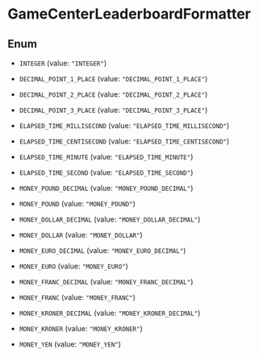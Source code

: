 

# GameCenterLeaderboardFormatter

## Enum


* `INTEGER` (value: `"INTEGER"`)

* `DECIMAL_POINT_1_PLACE` (value: `"DECIMAL_POINT_1_PLACE"`)

* `DECIMAL_POINT_2_PLACE` (value: `"DECIMAL_POINT_2_PLACE"`)

* `DECIMAL_POINT_3_PLACE` (value: `"DECIMAL_POINT_3_PLACE"`)

* `ELAPSED_TIME_MILLISECOND` (value: `"ELAPSED_TIME_MILLISECOND"`)

* `ELAPSED_TIME_CENTISECOND` (value: `"ELAPSED_TIME_CENTISECOND"`)

* `ELAPSED_TIME_MINUTE` (value: `"ELAPSED_TIME_MINUTE"`)

* `ELAPSED_TIME_SECOND` (value: `"ELAPSED_TIME_SECOND"`)

* `MONEY_POUND_DECIMAL` (value: `"MONEY_POUND_DECIMAL"`)

* `MONEY_POUND` (value: `"MONEY_POUND"`)

* `MONEY_DOLLAR_DECIMAL` (value: `"MONEY_DOLLAR_DECIMAL"`)

* `MONEY_DOLLAR` (value: `"MONEY_DOLLAR"`)

* `MONEY_EURO_DECIMAL` (value: `"MONEY_EURO_DECIMAL"`)

* `MONEY_EURO` (value: `"MONEY_EURO"`)

* `MONEY_FRANC_DECIMAL` (value: `"MONEY_FRANC_DECIMAL"`)

* `MONEY_FRANC` (value: `"MONEY_FRANC"`)

* `MONEY_KRONER_DECIMAL` (value: `"MONEY_KRONER_DECIMAL"`)

* `MONEY_KRONER` (value: `"MONEY_KRONER"`)

* `MONEY_YEN` (value: `"MONEY_YEN"`)



